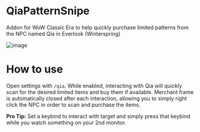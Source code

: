 # QiaPatternSnipe
Addon for WoW Classic Era to help quickly purchase limited patterns from the NPC named Qia in Everlook (Winterspring)

![image](https://github.com/user-attachments/assets/66a019d3-b0bc-4525-af56-9c7ea7bf6a72)

# How to use
Open settings with `/qia`. While enabled, interacting with Qia will quickly scan for the desired limited items and buy them if available. Merchant frame is automatically closed after each interaction, allowing you to simply right click the NPC in order to scan and purchase the items.

**Pro Tip:** Set a keybind to interact with target and simply press that keybind while you watch something on your 2nd monitor.
